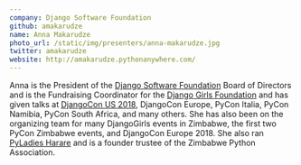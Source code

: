 ```yaml
---
company: Django Software Foundation
github: amakarudze
name: Anna Makarudze
photo_url: /static/img/presenters/anna-makarudze.jpg
twitter: amakarudze
website: http://amakarudze.pythonanywhere.com/
---
```


Anna is the President of the [Django Software Foundation](https://www.djangoproject.com/foundation/) Board of Directors and is the Fundraising Coordinator for the [Django Girls Foundation](https://djangogirls.org/) and has given talks at [DjangoCon US 2018](https://2018.djangocon.us/talk/keynote-with-anna-makarudze/), DjangoCon Europe, PyCon Italia, PyCon Namibia, PyCon South Africa, and many others. She has also been on the organizing team for many DjangoGirls events in Zimbabwe, the first two PyCon Zimbabwe events, and DjangoCon Europe 2018. She also ran [PyLadies Harare](https://twitter.com/PyladiesHRE) and is a founder trustee of the Zimbabwe Python Association.
